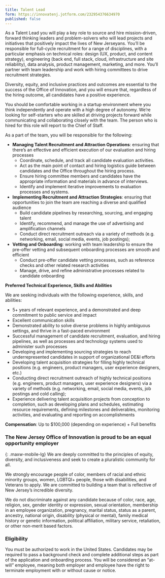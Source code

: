 ```yaml
---
title: Talent Lead
form: https://innovatenj.jotform.com/232954376634970
published: false
---
```


As a Talent Lead you will play a key role to source and hire mission-driven, forward thinking leaders and problem-solvers who will lead projects and initiatives that positively impact the lives of New Jerseyans. You’ll be responsible for full-cycle recruitment for a range of disciplines, with a particular emphasis on technical roles: design (UX, product, and content strategy), engineering (back end, full stack, cloud, infrastructure and site reliability), data analysis, product management, marketing, and more. You’ll partner with team leadership and work with hiring committees to drive recruitment strategies. 

Diversity, equity, and inclusive practices and outcomes are essential to the success of the Office of Innovation, and you will ensure that, regardless of the hiring outcome, all candidates have a positive experience.

You should be comfortable working in a startup environment where you think independently and operate with a high degree of autonomy. We’re looking for self-starters who are skilled at driving projects forward while communicating and collaborating closely with the team. The person who is hired for this role will report to the Chief of Staff.


As a part of the team, you will be responsible for the following:

- **Managing Talent Recruitment and Attraction Operations**: ensuring that there’s an effective and efficient execution of our evaluation and hiring processes
  - Coordinate, schedule, and track all candidate evaluation activities. 
  - Act as the main point of contact and hiring logistics guide between candidates and the Office throughout the hiring process.
  - Ensure hiring committee members and candidates have the appropriate information and materials in advance of interviews.
  - Identify and implement iterative improvements to evaluation processes and systems.
- **Implementing Recruitment and Attraction Strategies**:  ensuring that opportunities to join the team are reaching a diverse and qualified audience
  - Build candidate pipelines by researching, sourcing, and engaging talent
  - Identify, recommend, and manage the use of advertising and amplification channels 
  - Conduct direct recruitment outreach via a variety of methods (e.g. networking, email, social media, events, job postings);
- **Vetting and Onboarding**: working with team leadership to ensure the pre-offer vetting and subsequent onboarding processes are smooth and efficient
  - Conduct pre-offer candidate vetting processes, such as reference checks and other related research activities
  - Manage, drive, and refine administrative processes related to candidate onboarding

**Preferred Technical Experience, Skills and Abilities**

We are seeking individuals with the following experience, skills, and abilities:

- 5+ years of relevant experience, and a demonstrated and deep commitment to public service and impact
- Excellent communication skills
- Demonstrated ability to solve diverse problems in highly ambiguous settings, and thrive in a fast-paced environment
- Successful management of candidate recruitment, evaluation, and hiring pipelines, as well as processes and technology systems used to administer such processes
- Developing and implementing sourcing strategies to reach underrepresented candidates in support of organizational DE&I efforts
- Developing talent acquisition strategies for filling highly technical positions (e.g. engineers, product managers, user experience designers, etc.)
- Conducting direct recruitment outreach of highly technical positions (e.g. engineers, product managers, user experience designers) via a variety of methods (e.g. networking, email, social media, events, job postings and cold calling);
- Experience delivering talent acquisition projects from conception to completion, such as developing plans and schedules, estimating resource requirements, defining milestones and deliverables, monitoring activities, and evaluating and reporting on accomplishments


**Compensation**: Up to $100,000 (depending on experience) + Full benefits

### The New Jersey Office of Innovation is proud to be an equal opportunity employer
{: .maxw-mobile-lg}
We are deeply committed to the principles of equity, diversity, and inclusiveness and seek to create a pluralistic community for all.

We strongly encourage people of color, members of racial and ethnic minority groups, women, LGBTQI+ people, those with disabilities, and Veterans to apply. We are committed to building a team that is reflective of New Jersey’s incredible diversity.  

We do not discriminate against any candidate because of color, race, age, religion, sex, gender identity or expression, sexual orientation, membership in an employee organization, pregnancy, marital status, status as a parent, ancestry, national origin, disability (physical or mental), family medical history or genetic information, political affiliation, military service, retaliation, or other non-merit based factors.

### Eligibility

You must be authorized to work in the United States. Candidates may be required to pass a background check and complete additional steps as part of the application and onboarding process. You will be considered an “at-will” employee, meaning both employer and employee have the right to terminate employment with or without cause or notice. 